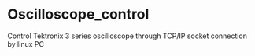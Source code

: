 # Oscilloscope_control
Control Tektronix 3 series oscilloscope through TCP/IP socket connection by linux PC
